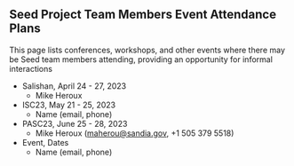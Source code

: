 ## Seed Project Team Members Event Attendance Plans

This page lists conferences, workshops, and other events where there may be Seed team members attending, providing an opportunity for informal interactions

- Salishan, April 24 - 27, 2023
    - Mike Heroux 
- ISC23, May 21 - 25, 2023
    - Name (email, phone)
- PASC23, June 25 - 28, 2023
    - Mike Heroux (maherou@sandia.gov, +1 505 379 5518)
- Event, Dates
    - Name (email, phone)